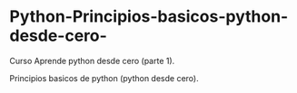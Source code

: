 # Python-Principios-basicos-python-desde-cero-
Curso Aprende python desde cero (parte 1).

Principios basicos de python (python desde cero).
